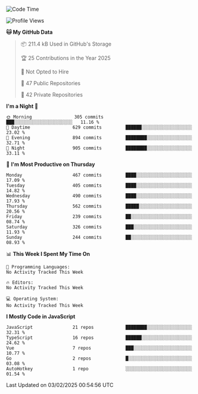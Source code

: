 <!--START_SECTION:waka-->
![Code Time](http://img.shields.io/badge/Code%20Time-904%20hrs%2014%20mins-blue)

![Profile Views](http://img.shields.io/badge/Profile%20Views-1-blue)

**🐱 My GitHub Data** 

> 📦 211.4 kB Used in GitHub's Storage 
 > 
> 🏆 25 Contributions in the Year 2025
 > 
> 🚫 Not Opted to Hire
 > 
> 📜 47 Public Repositories 
 > 
> 🔑 42 Private Repositories 
 > 
**I'm a Night 🦉** 

```text
🌞 Morning                305 commits         ███░░░░░░░░░░░░░░░░░░░░░░   11.16 % 
🌆 Daytime                629 commits         ██████░░░░░░░░░░░░░░░░░░░   23.02 % 
🌃 Evening                894 commits         ████████░░░░░░░░░░░░░░░░░   32.71 % 
🌙 Night                  905 commits         ████████░░░░░░░░░░░░░░░░░   33.11 % 
```
📅 **I'm Most Productive on Thursday** 

```text
Monday                   467 commits         ████░░░░░░░░░░░░░░░░░░░░░   17.09 % 
Tuesday                  405 commits         ████░░░░░░░░░░░░░░░░░░░░░   14.82 % 
Wednesday                490 commits         ████░░░░░░░░░░░░░░░░░░░░░   17.93 % 
Thursday                 562 commits         █████░░░░░░░░░░░░░░░░░░░░   20.56 % 
Friday                   239 commits         ██░░░░░░░░░░░░░░░░░░░░░░░   08.74 % 
Saturday                 326 commits         ███░░░░░░░░░░░░░░░░░░░░░░   11.93 % 
Sunday                   244 commits         ██░░░░░░░░░░░░░░░░░░░░░░░   08.93 % 
```


📊 **This Week I Spent My Time On** 

```text
💬 Programming Languages: 
No Activity Tracked This Week

🔥 Editors: 
No Activity Tracked This Week

💻 Operating System: 
No Activity Tracked This Week
```

**I Mostly Code in JavaScript** 

```text
JavaScript               21 repos            ████████░░░░░░░░░░░░░░░░░   32.31 % 
TypeScript               16 repos            ██████░░░░░░░░░░░░░░░░░░░   24.62 % 
Vue                      7 repos             ███░░░░░░░░░░░░░░░░░░░░░░   10.77 % 
Go                       2 repos             █░░░░░░░░░░░░░░░░░░░░░░░░   03.08 % 
AutoHotkey               1 repo              ░░░░░░░░░░░░░░░░░░░░░░░░░   01.54 % 
```




 Last Updated on 03/02/2025 00:54:56 UTC
<!--END_SECTION:waka-->
